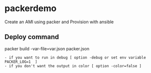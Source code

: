 # packerdemo
Create an AMI using packer and Provision with ansible

## Deploy command
packer build -var-file=var.json packer.json

    - if you want to run in debug [ option -debug or set env variable PACKER_LOG=1  ]
    - if you don't want the output in color [ option -color=false ]
